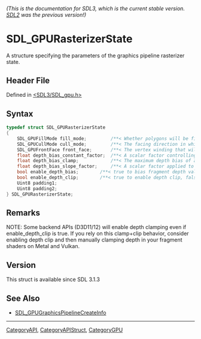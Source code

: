 ###### (This is the documentation for SDL3, which is the current stable version. [SDL2](https://wiki.libsdl.org/SDL2/) was the previous version!)
# SDL_GPURasterizerState

A structure specifying the parameters of the graphics pipeline rasterizer state.

## Header File

Defined in [<SDL3/SDL_gpu.h>](https://github.com/libsdl-org/SDL/blob/main/include/SDL3/SDL_gpu.h)

## Syntax

```c
typedef struct SDL_GPURasterizerState
{
    SDL_GPUFillMode fill_mode;         /**< Whether polygons will be filled in or drawn as lines. */
    SDL_GPUCullMode cull_mode;         /**< The facing direction in which triangles will be culled. */
    SDL_GPUFrontFace front_face;       /**< The vertex winding that will cause a triangle to be determined as front-facing. */
    float depth_bias_constant_factor;  /**< A scalar factor controlling the depth value added to each fragment. */
    float depth_bias_clamp;            /**< The maximum depth bias of a fragment. */
    float depth_bias_slope_factor;     /**< A scalar factor applied to a fragment's slope in depth calculations. */
    bool enable_depth_bias;        /**< true to bias fragment depth values. */
    bool enable_depth_clip;        /**< true to enable depth clip, false to enable depth clamp. */
    Uint8 padding1;
    Uint8 padding2;
} SDL_GPURasterizerState;
```

## Remarks

NOTE: Some backend APIs (D3D11/12) will enable depth clamping even if
enable_depth_clip is true. If you rely on this clamp+clip behavior,
consider enabling depth clip and then manually clamping depth in your
fragment shaders on Metal and Vulkan.

## Version

This struct is available since SDL 3.1.3

## See Also

- [SDL_GPUGraphicsPipelineCreateInfo](SDL_GPUGraphicsPipelineCreateInfo)

----
[CategoryAPI](CategoryAPI), [CategoryAPIStruct](CategoryAPIStruct), [CategoryGPU](CategoryGPU)

